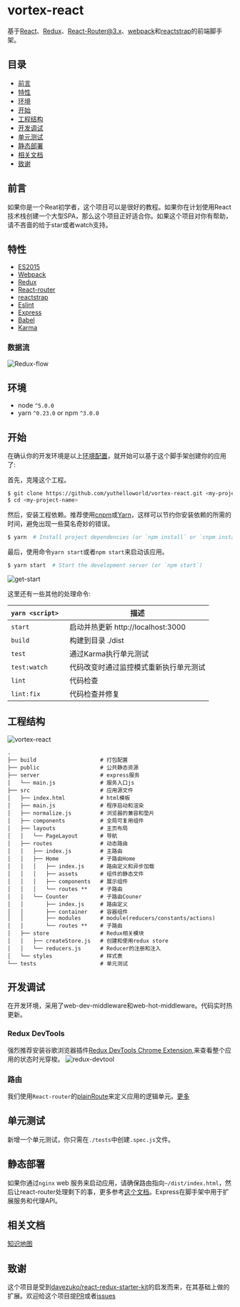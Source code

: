 # vortex-react

基于[React](https://facebook.github.io/react/)、[Redux](http://redux.js.org/)、[React-Router@3.x](https://github.com/ReactTraining/react-router/tree/v3/docs)、[webpack](https://webpack.js.org/)和[reactstrap](https://reactstrap.github.io/)的前端脚手架。

## 目录

- [前言](#前言)
- [特性](#特性)
- [环境](#环境)
- [开始](#开始)
- [工程结构](#工程结构)
- [开发调试](#开发调试)
- [单元测试](#单元测试)
- [静态部署](#静态部署)
- [相关文档](#相关文档)
- [致谢](#致谢)

## 前言

如果你是一个Reat初学者，这个项目可以是很好的教程。如果你在计划使用React技术栈创建一个大型SPA，那么这个项目正好适合你。如果这个项目对你有帮助，请不吝啬的给于star或者watch支持。

## 特性

- [ES2015](https://babeljs.io/learn-es2015/)
- [Webpack](https://webpack.js.org/)
- [Redux](http://redux.js.org/)
- [React-router](https://github.com/ReactTraining/react-router/tree/v3/docs)
- [reactstrap](https://reactstrap.github.io/)
- [Eslint](http://eslint.cn/)
- [Express](http://expressjs.com/)
- [Babel](https://babeljs.io/)
- [Karma](https://karma-runner.github.io/1.0/index.html)

### 数据流
![Redux-flow](./public/Redux-flow.png)


## 环境

- node `^5.0.0`
- yarn `^0.23.0` or npm `^3.0.0`

## 开始

在确认你的开发环境是以上[环境配置](#环境)，就开始可以基于这个脚手架创建你的应用了:

首先，克隆这个工程。

```bash
$ git clone https://github.com/yuthelloworld/vortex-react.git <my-project-name>
$ cd <my-project-name>
```

然后，安装工程依赖。推荐使用[cnpm](https://npm.taobao.org/)或[Yarn](https://yarnpkg.com/)，这样可以节约你安装依赖的所需的时间，避免出现一些莫名奇妙的错误。

```bash
$ yarn  # Install project dependencies (or `npm install` or `cnpm install`)
```

最后，使用命令`yarn start`或者`npm start`来启动该应用。

```bash
$ yarn start  # Start the development server (or `npm start`)
```
![get-start](./public/start.jpg)

这里还有一些其他的处理命令:

|`yarn <script>`    |描述|
|-------------------|-----------|
|`start`            |启动并热更新 http://localhost:3000|
|`build`            |构建到目录 ./dist|
|`test`             |通过Karma执行单元测试|
|`test:watch`       |代码改变时通过监控模式重新执行单元测试|
|`lint`             |代码检查|
|`lint:fix`         |代码检查并修复|

## 工程结构
![vortex-react](./public/vortex-react.png)

```
.
├── build                    # 打包配置
├── public                   # 公共静态资源
├── server                   # express服务
│   └── main.js              # 服务入口js
├── src                      # 应用源文件
│   ├── index.html           # html模板
│   ├── main.js              # 程序启动和渲染
│   ├── normalize.js         # 浏览器的兼容和垫片
│   ├── components           # 全局可复用组件
│   ├── layouts              # 主页布局
│   │   └── PageLayout       # 导航
│   ├── routes               # 动态路由
│   │   ├── index.js         # 主路由
│   │   ├── Home             # 子路由Home
│   │   │   ├── index.js     # 路由定义和异步加载
│   │   │   ├── assets       # 组件的静态文件
│   │   │   ├── components   # 展示组件
│   │   │   └── routes **    # 子路由
│   │   └── Counter          # 子路由Couner
│   │       ├── index.js     # 路由定义
│   │       ├── container    # 容器组件
│   │       ├── modules      # module(reducers/constants/actions)
│   │       └── routes **    # 子路由
│   ├── store                # Redux相关模块
│   │   ├── createStore.js   # 创建和使用redux store
│   │   └── reducers.js      # Reducer的注册和注入
│   └── styles               # 样式表
└── tests                    # 单元测试
```
## 开发调试

在开发环境，采用了web-dev-middleware和web-hot-middleware。代码实时热更新。

### Redux DevTools

强烈推荐安装谷歌浏览器插件[Redux DevTools Chrome Extension](https://chrome.google.com/webstore/detail/redux-devtools/lmhkpmbekcpmknklioeibfkpmmfibljd),来查看整个应用的状态时光穿梭。
![redux-devtool](./public/redux-devtool.jpg)

### 路由
我们使用`React-router`的[plainRoute](https://github.com/ReactTraining/react-router/blob/v3/docs/API.md#plainroute)来定义应用的逻辑单元。[更多](#工程结构)

## 单元测试
新增一个单元测试，你只需在`./tests`中创建`.spec.js`文件。

## 静态部署

如果你通过`nginx` web 服务来启动应用，请确保路由指向`~/dist/index.html`，然后让react-router处理剩下的事，更多参考[这个文档](https://github.com/reactjs/react-router/blob/master/docs/guides/Histories.md#configuring-your-server)。Express在脚手架中用于扩展服务和代理API。

## 相关文档
[知识地图](https://github.com/YutHelloWorld/Blog/issues/1)

## 致谢

这个项目是受到[davezuko/react-redux-starter-kit](https://github.com/davezuko/react-redux-starter-kit)的启发而来，在其基础上做的扩展。欢迎给这个项目提[PR](https://github.com/YutHelloWorld/vortex-react/pulls)或者[issues](https://github.com/YutHelloWorld/vortex-react/issues)
